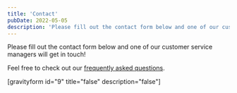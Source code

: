 ```yaml
---
title: 'Contact'
pubDate: 2022-05-05
description: 'Please fill out the contact form below and one of our customer service managers will get in touch!'
---
```


Please fill out the contact form below and one of our customer service managers will get in touch!

Feel free to check out our [frequently asked questions](https://www.medlearnity.com/frequently-asked-questions/).

\[gravityform id="9" title="false" description="false"\]
